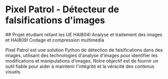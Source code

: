 # Pixel Patrol - Détecteur de falsifications d'images

## Projet étudiant reliant les UE HAI804I Analyse et traitement des images et HAI809I Codage et compression multimédia 

Pixel Patrol est une solution Python de détection de falsifications dans des images, utilisant des technologies  d'analyse d'images pour identifier les modifications et manipulations d'images.
Notre objectif est de fournir un outil fiable pour aider à maintenir l'intégrité et la véracité des contenus visuels.
